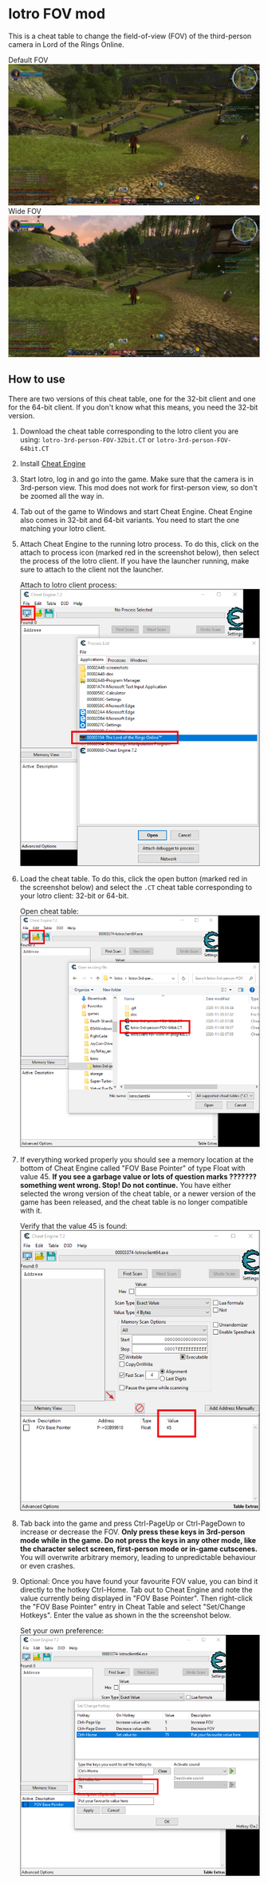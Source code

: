 lotro FOV mod
=============

This is a cheat table to change the field-of-view (FOV) of the third-person
camera in Lord of the Rings Online.

Default FOV ![default FOV screenshot][default-fov]
Wide FOV ![wide FOV screenshot][wide-fov]

How to use
----------

There are two versions of this cheat table, one for the 32-bit client and one for the 64-bit client.
If you don't know what this means, you need the 32-bit version.

1. Download the cheat table corresponding to the lotro client you are using:
   `lotro-3rd-person-FOV-32bit.CT` or `lotro-3rd-person-FOV-64bit.CT`
1. Install [Cheat Engine](https://www.cheatengine.org/)
1. Start lotro, log in and go into the game. Make sure that the camera is in
   3rd-person view. This mod does not work for first-person view, so don't be
   zoomed all the way in.
1. Tab out of the game to Windows and start Cheat Engine. Cheat Engine also
   comes in 32-bit and 64-bit variants. You need to start the one matching
   your lotro client.
1. Attach Cheat Engine to the running lotro process. To do this, click on the
   attach to process icon (marked red in the screenshot below), then select the
   process of the lotro client. If you have the launcher running, make sure to
   attach to the client not the launcher.

   Attach to lotro client process: ![attach to process screenshot][attach-to-process]
1. Load the cheat table. To do this, click the open button (marked red in the
   screenshot below) and select the `.CT` cheat table corresponding to your
   lotro client: 32-bit or 64-bit.

   Open cheat table: ![open cheat table screenshot][load-cheat-table]
1. If everything worked properly you should see a memory location at the bottom
   of Cheat Engine called "FOV Base Pointer" of type Float with value 45. **If
   you see a garbage value or lots of question marks ??????? something went
   wrong. Stop! Do not continue.** You have either selected the wrong version
   of the cheat table, or a newer version of the game has been released, and
   the cheat table is no longer compatible with it.

   Verify that the value 45 is found:
   ![verify value screenshot][verify-value]
1. Tab back into the game and press Ctrl-PageUp or Ctrl-PageDown to increase or
   decrease the FOV.
   **Only press these keys in 3rd-person mode while in the game. Do not press
   the keys in any other mode, like the character select screen, first-person
   mode or in-game cutscenes.** You will overwrite arbitrary memory, leading to
   unpredictable behaviour or even crashes.
1. Optional: Once you have found your favourite FOV value, you can bind it
   directly to the hotkey Ctrl-Home. Tab out to Cheat Engine and note the value
   currently being displayed in "FOV Base Pointer". Then right-click the "FOV
   Base Pointer" entry in Cheat Table and select "Set/Change Hotkeys". Enter
   the value as shown in the the screenshot below.

   Set your own preference: ![change hotkeys screenshot][change-hotkeys]


[default-fov]: https://github.com/mklinik/lotro-fov/raw/master/doc/20201105070746_1.jpg
[wide-fov]: https://github.com/mklinik/lotro-fov/raw/master/doc/20201105070623_1.jpg
[attach-to-process]: https://github.com/mklinik/lotro-fov/raw/master/doc/attach-to-process.png
[load-cheat-table]: https://github.com/mklinik/lotro-fov/raw/master/doc/load-cheat-table.png
[verify-value]: https://github.com/mklinik/lotro-fov/raw/master/doc/verify-value.png
[change-hotkeys]: https://github.com/mklinik/lotro-fov/raw/master/doc/change-hotkeys.png

